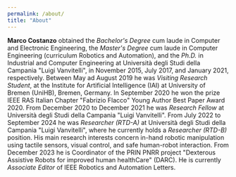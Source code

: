 ```yaml
---
permalink: /about/
title: "About"
---
```


<b>Marco Costanzo</b> obtained the <i>Bachelor's Degree</i> cum laude in Computer and Electronic Engineering, the <i>Master's Degree</i> cum laude in Computer Engineering (curriculum Robotics and Automation), and the <i>Ph.D.</i> in Industrial and Computer Engineering at Università degli Studi della Campania "Luigi Vanvitelli", in November 2015, July 2017, and January 2021, respectively.
Between May ad August 2019 he was <i>Visiting Research Student</i>, at the Institute for Artificial Intelligence (IAI) at University of Bremen (UniHB), Bremen, Germany. In September 2020 he won the prize IEEE RAS Italian Chapter "Fabrizio Flacco" Young Author Best Paper Award 2020.
From December 2020 to December 2021 he was <i>Research Fellow</i> at Università degli Studi della Campania "Luigi Vanvitelli". From July 2022 to September 2024 he was <i>Researcher (RTD-A)</i> at Università degli Studi della Campania "Luigi Vanvitelli", where he currently holds a <i>Researcher (RTD-B)</i> position.
His main research interests concern in-hand robotic manipulation using tactile sensors, visual control, and safe human-robot interaction.
From December 2023 he is Coordinator of the PRIN PNRR project "Dexterous Assistive Robots for improved human healthCare" (DARC).
He is currently <i>Associate Editor</i> of IEEE Robotics and Automation Letters.
